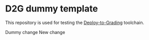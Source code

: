 # D2G dummy template
This repository is used for testing the [Deploy-to-Grading](https://github.com/Programmiermethoden/Deploy-to-Grading) toolchain.

Dummy change
New change
